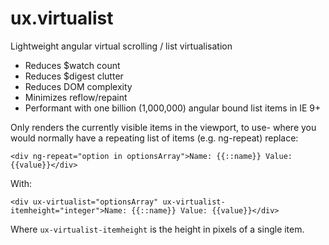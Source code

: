 # ux.virtualist
Lightweight angular virtual scrolling / list virtualisation

- Reduces $watch count
- Reduces $digest clutter
- Reduces DOM complexity
- Minimizes reflow/repaint
- Performant with one billion (1,000,000) angular bound list items in IE 9+

Only renders the currently visible items in the viewport, to use- where you would normally have a repeating list of items (e.g. ng-repeat) replace:


`<div ng-repeat="option in optionsArray">Name: {{::name}} Value: {{value}}</div>`

With:

`<div ux-virtualist="optionsArray" ux-virtualist-itemheight="integer">Name: {{::name}} Value: {{value}}</div>`


Where `ux-virtualist-itemheight` is the height in pixels of a single item.
